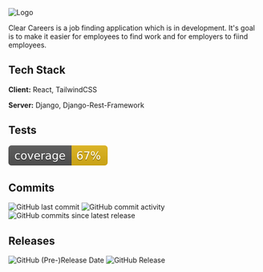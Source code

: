 ![Logo](https://i.postimg.cc/3RvPL63C/clear-careers-high-resolution-logo-black.png)

Clear Careers is a job finding application which is in development. It's goal is to make it easier for employees to find work and for employers to fiind employees.


## Tech Stack

**Client:** React, TailwindCSS

**Server:** Django, Django-Rest-Framework

## Tests

![Coverage ](https://github.com/sebiflorinp/Clear-Careers/blob/main/backend/coverage.svg)

## Commits

![GitHub last commit](https://img.shields.io/github/last-commit/sebiflorinp/Clear-Careers?display_timestamp=committer&style=flat)
![GitHub commit activity](https://img.shields.io/github/commit-activity/y/sebiflorinp/Clear-Careers)
![GitHub commits since latest release](https://img.shields.io/github/commits-since/sebiflorinp/Clear-Careers/latest?include_prereleases&style=flat)


## Releases

![GitHub (Pre-)Release Date](https://img.shields.io/github/release-date-pre/sebiflorinp/Clear-Careers)
![GitHub Release](https://img.shields.io/github/v/release/sebiflorinp/Clear-Careers?include_prereleases)






